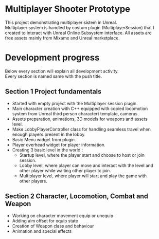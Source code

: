# Multiplayer Shooter Prototype 

This project demonstrating multiplayer sistem in Unreal.  
Multiplayer system is handled by costum plugin (MultiplayerSession) that I created to interact with Unreal Online Subsystem interface. 
All assets are free assets mainly from Mixamo and Unreal marketplace.   

# Development progress  

Below every section will explain all development activity.  
Every section is named same with the push title.    

## Section 1  Project fundamentals  
- Started with empty project with the Multiplayer session plugin.  
- Main character creation with C++ equipped with copied locomotion system from Unreal third person charactert template, cameras.  
- Assets preparation, animations, 3D models for weapons and assets level.  
- Make LobbyPlayerController class for handling seamless travel when enough players present in the lobby.  
- Basic Menu widget from plugin.  
- Player overhead widget for player information.  
- Creating 3 basic level in the world :  
    - Startup level, where the player start and choose to host or join session.  
    - Lobby level, where player can move and interact with the level and other player while waiting other player to join.  
    - Multiplayer level, where player will start and play the game with other players.  

## Section 2 Character, Locomotion, Combat and Weapon
- Working on character movement equip or unequip
- Adding aim offset for equip state
- Creation of Weapon class and behaviour
- Animation and special effects 

